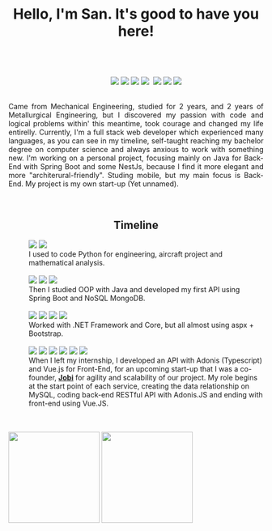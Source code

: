 <!DOCTYPE html>
<html lang="en">
<head>
    <meta charset="UTF-8">
    <meta http-equiv="X-UA-Compatible" content="IE=edge">
    <meta name="viewport" content="width=device-width, initial-scale=1.0">
    <link href='http://fonts.cdnfonts.com/css/glacial-indifference-2' rel='stylesheet' type='text/css'>
    <link href="https://stackpath.bootstrapcdn.com/bootstrap/4.2.1/css/bootstrap.min.css" rel="stylesheet">
    <link rel="stylesheet" href="style/navbar.css">
    <link href="style/style.css" rel="stylesheet">  

</head>
<body>
  <header>
    <h1 align="center"> Hello, I'm San. It's good to have you here!
    </h1>
  </header>
  </br>
  <section id="bloco">
    <div>
        <dd href="#" align="center">
          <img src="https://img.shields.io/badge/java-%23ED8B00.svg?style=for-the-badge&logo=java&logoColor=white" />
          <img src="https://img.shields.io/badge/typescript-%23007ACC.svg?style=for-the-badge&logo=typescript&logoColor=white">
          <img src="https://img.shields.io/badge/spring-%236DB33F.svg?style=for-the-badge&logo=spring&logoColor=white" />
          <img src="https://img.shields.io/badge/nestjs-%23E0234E.svg?style=for-the-badge&logo=nestjs&logoColor=white">
          <img src="https://img.shields.io/badge/Flutter-%2302569B.svg?style=for-the-badge&logo=Flutter&logoColor=white" alt="">
          <img src="https://img.shields.io/badge/mysql-%2300f.svg?style=for-the-badge&logo=mysql&logoColor=white" />
          <img src="https://img.shields.io/badge/docker-%230db7ed.svg?style=for-the-badge&logo=docker&logoColor=white" />
          <img src="https://img.shields.io/badge/Arch%20Linux-1793D1?logo=arch-linux&logoColor=fff&style=for-the-badge">
        </dd>
      </dd>
     &nbsp;
      <p align="justify">
        Came from Mechanical Engineering, studied for 2 years, and 2 years of Metallurgical Engineering, but I discovered my passion with code and logical problems within' this meantime, took courage and changed my life entirelly.
        Currently, I'm a full stack web developer which experienced many languages, as you can see in my timeline, self-taught reaching my bachelor degree on computer science and always anxious to work with something new. I'm working on a personal project, focusing mainly on Java for Back-End with Spring Boot and some NestJs, because I find it more elegant and more "architerural-friendly". Studing mobile, but my main focus is Back-End. My project is my own start-up (Yet unnamed).
      </p>
    </div>
    &nbsp;&nbsp;
    <div >
        <h2 align=center>Timeline</h2>
      <dl> 
          <dd href="#">
            <img src="https://img.shields.io/badge/python-3670A0?style=for-the-badge&logo=python&logoColor=ffdd54" />
            <img src="https://img.shields.io/badge/numpy-%23013243.svg?style=for-the-badge&logo=numpy&logoColor=white" />
          </dd>
        <dd href="#">I used to code Python for engineering, aircraft project and mathematical analysis.</dd>
          &nbsp;&nbsp;
          <dd href="#">
              <img src="https://img.shields.io/badge/java-%23ED8B00.svg?style=for-the-badge&logo=java&logoColor=white" />
              <img src="https://img.shields.io/badge/spring-%236DB33F.svg?style=for-the-badge&logo=spring&logoColor=white" />
              <img src="https://img.shields.io/badge/MongoDB-%234ea94b.svg?style=for-the-badge&logo=mongodb&logoColor=white" />
          </dd>
        <dd href="#">Then I studied OOP with Java and developed my first API using Spring Boot and NoSQL MongoDB.</dd>
          &nbsp;&nbsp;
        <dd href="#" >
            <img src="https://img.shields.io/badge/.NET-5C2D91?style=for-the-badge&logo=.net&logoColor=white" />
            <img src="https://img.shields.io/badge/bootstrap-%23563D7C.svg?style=for-the-badge&logo=bootstrap&logoColor=white" />
            <img src="https://img.shields.io/badge/Microsoft%20SQL%20Sever-CC2927?style=for-the-badge&logo=microsoft%20sql%20server&logoColor=white" />
            <img src="https://img.shields.io/badge/javascript-%23323330.svg?style=for-the-badge&logo=javascript&logoColor=%23F7DF1E" />
        </dd>
        <dd href="#">Worked with .NET Framework and Core, but all almost using aspx + Bootstrap.</dd>
          &nbsp;&nbsp;
        <dd href="#">
            <img src="https://img.shields.io/badge/typescript-%23007ACC.svg?style=for-the-badge&logo=typescript&logoColor=white" />
            <img src="https://img.shields.io/badge/adonisjs-%23220052.svg?style=for-the-badge&logo=adonisjs&logoColor=white" />
            <img src="https://img.shields.io/badge/vuejs-%2335495e.svg?style=for-the-badge&logo=vuedotjs&logoColor=%234FC08D" />
            <img src="https://img.shields.io/badge/Nuxt-002E3B?style=for-the-badge&logo=nuxtdotjs&logoColor=#00DC82" />
            <img src="https://img.shields.io/badge/mysql-%2300f.svg?style=for-the-badge&logo=mysql&logoColor=white" />
            <img src="https://img.shields.io/badge/docker-%230db7ed.svg?style=for-the-badge&logo=docker&logoColor=white" />
        </dd>
        <dd href="#">When I left my internship, I developed an API with Adonis (Typescript) and Vue.js for Front-End, for an upcoming start-up that I was a co-founder, <b><a href='https://somosjobi.com.br'>Jobi</a></b> for agility and scalability of our project. My role begins at the start point of each service, creating the data relationship on MySQL, coding back-end RESTful API with Adonis.JS and ending with front-end using Vue.JS.</dd>
        &nbsp;
    </div>
  </section>
  </br>
  <section>
  <img align="center" height="180em" src="https://github-readme-stats.vercel.app/api?username=santeixeira&show_icons=true&theme=dark"/>
  <img align="center" height="180em"src="https://github-readme-stats.vercel.app/api/top-langs/?username=santeixeira&layout=compact&theme=dark"/>
  </section>
  </br>
  <footer>
    
  </footer>
  
    
</body>
</html>



  
